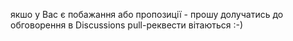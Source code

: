якшо у Вас є побажання або пропозиції - прошу долучатись до обговорення в Discussions
pull-реквести вітаються :-)
